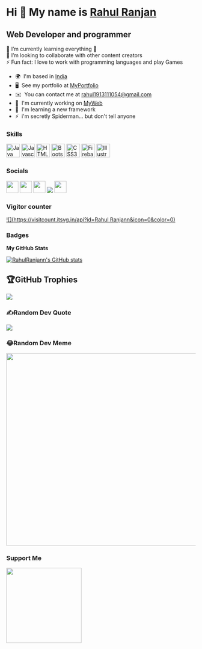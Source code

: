 Hi 👋 My name is <a href="http://rahulranjann.github.io">Rahul Ranjan</a>
=============================

Web Developer and programmer
----------------------------

🌱 I’m currently learning everything 🤣 </br>
👯 I’m looking to collaborate with other content creators </br>
⚡ Fun fact: I love to work with programming languages and play Games</br>

* 🌍  I'm based in <a href="https://i.pinimg.com/564x/01/f9/1d/01f91d6967dfedde29392a1bda00bfe2.jpg">India</a>
* 🖥️  See my portfolio at [MyPortfolio](http://rahulranjann.github.io)
* ✉️  You can contact me at [rahul1913111054@gmail.com](mailto:rahul1913111054@gmail.com)
* 🚀  I'm currently working on [MyWeb](https://rahulranjann.github.io/JavaScriptProject/tour%20and%20travel%20website/index.html)
* 🧠  I'm learning a new framework
* ⚡  i'm secretly Spiderman... but don't tell anyone


### Skills

<p align="left">
<a href="https://www.oracle.com/java/" target="_blank" rel="noreferrer"><img src="https://raw.githubusercontent.com/danielcranney/readme-generator/main/public/icons/skills/java-colored.svg" width="36" height="36" alt="Java" /></a>
<a href="https://developer.mozilla.org/en-US/docs/Web/JavaScript" target="_blank" rel="noreferrer"><img src="https://raw.githubusercontent.com/danielcranney/readme-generator/main/public/icons/skills/javascript-colored.svg" width="36" height="36" alt="Javascript" /></a>
<a href="https://developer.mozilla.org/en-US/docs/Glossary/HTML5" target="_blank" rel="noreferrer"><img src="https://raw.githubusercontent.com/danielcranney/readme-generator/main/public/icons/skills/html5-colored.svg" width="36" height="36" alt="HTML5" /></a>
<a href="https://getbootstrap.com/" target="_blank" rel="noreferrer"><img src="https://raw.githubusercontent.com/danielcranney/readme-generator/main/public/icons/skills/bootstrap-colored.svg" width="36" height="36" alt="Bootstrap" /></a>
<a href="https://www.w3.org/TR/CSS/#css" target="_blank" rel="noreferrer"><img src="https://raw.githubusercontent.com/danielcranney/readme-generator/main/public/icons/skills/css3-colored.svg" width="36" height="36" alt="CSS3" /></a>
<a href="https://firebase.google.com/" target="_blank" rel="noreferrer"><img src="https://raw.githubusercontent.com/danielcranney/readme-generator/main/public/icons/skills/firebase-colored.svg" width="36" height="36" alt="Firebase" /></a>
<a href="adobe.com/uk/products/illustrator.html" target="_blank" rel="noreferrer"><img src="https://raw.githubusercontent.com/danielcranney/readme-generator/main/public/icons/skills/illustrator-colored.svg" width="36" height="36" alt="Illustrator" /></a>
</p>


### Socials

<p align="left"> <a href="https://discord.com/users/Rahul Ranjan#9431" target="_blank" rel="noreferrer"><img src="https://raw.githubusercontent.com/danielcranney/readme-generator/main/public/icons/socials/discord.svg" width="32" height="32" /></a> <a href="https://www.facebook.com/stalin.ranjan.16" target="_blank" rel="noreferrer"><img src="https://raw.githubusercontent.com/danielcranney/readme-generator/main/public/icons/socials/facebook.svg" width="32" height="32" /></a> <a href="https://www.github.com/RahulRanjann" target="_blank" rel="noreferrer"><img src="https://raw.githubusercontent.com/danielcranney/readme-generator/main/public/icons/socials/github.svg" width="32" height="32" /></a> <a href="http://www.instagram.com/rahulranjan257" target="_blank" rel="noreferrer"><img src="https://img.icons8.com/color/48/undefined/instagram-new--v2.png"/></a> <a href="https://www.linkedin.com/in/rahul-ranjan000" target="_blank" rel="noreferrer"><img src="https://raw.githubusercontent.com/danielcranney/readme-generator/main/public/icons/socials/linkedin.svg" width="32" height="32" /></a></p>

### Vigitor counter
[![](https://visitcount.itsvg.in/api?id=Rahul Ranjann&icon=0&color=0)](https://visitcount.itsvg.in)

### Badges

<b>My GitHub Stats</b>

<a href="http://www.github.com/RahulRanjann"><img src="https://github-readme-stats.vercel.app/api?username=RahulRanjann&show_icons=true&hide=&count_private=true&title_color=0891b2&text_color=ffffff&icon_color=0891b2&bg_color=1c1917&hide_border=true&show_icons=true" alt="RahulRanjann's GitHub stats" /></a>
## 🏆GitHub Trophies
![](https://github-profile-trophy.vercel.app/?username=RahulRanjann&theme=radical&no-frame=false&no-bg=false&margin-w=4)

### ✍️Random Dev Quote
![](https://quotes-github-readme.vercel.app/api?type=horizontal&theme=radical)

### 😂Random Dev Meme
<img src="https://random-memer.herokuapp.com/" width="512px"/>


### Support Me

<a href="https://www.buymeacoffee.com/rahulranjan0"><img src="https://cdn.buymeacoffee.com/buttons/v2/default-yellow.png" width="200" /></a>
